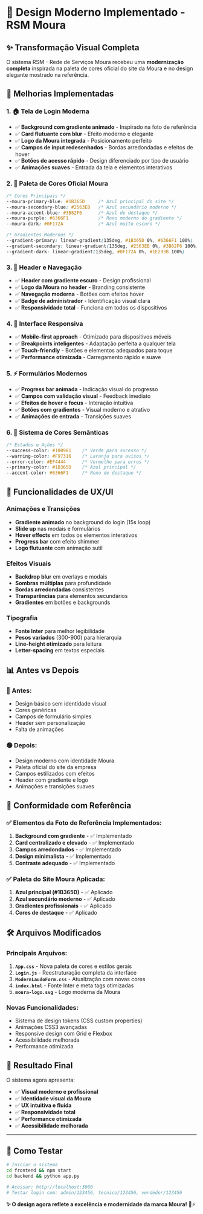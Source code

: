 # 🎨 Design Moderno Implementado - RSM Moura

## ✨ Transformação Visual Completa

O sistema RSM - Rede de Serviços Moura recebeu uma **modernização completa** inspirada na paleta de cores oficial do site da Moura e no design elegante mostrado na referência.

## 🎯 **Melhorias Implementadas**

### **1. 🏠 Tela de Login Moderna**
- ✅ **Background com gradiente animado** - Inspirado na foto de referência
- ✅ **Card flutuante com blur** - Efeito moderno e elegante  
- ✅ **Logo da Moura integrada** - Posicionamento perfeito
- ✅ **Campos de input redesenhados** - Bordas arredondadas e efeitos de hover
- ✅ **Botões de acesso rápido** - Design diferenciado por tipo de usuário
- ✅ **Animações suaves** - Entrada da tela e elementos interativos

### **2. 🎨 Paleta de Cores Oficial Moura**
```css
/* Cores Principais */
--moura-primary-blue: #1B365D     /* Azul principal do site */
--moura-secondary-blue: #2563EB   /* Azul secundário moderno */
--moura-accent-blue: #3B82F6      /* Azul de destaque */
--moura-purple: #6366F1           /* Roxo moderno do gradiente */
--moura-dark: #0F172A             /* Azul muito escuro */

/* Gradientes Modernos */
--gradient-primary: linear-gradient(135deg, #1B365D 0%, #6366F1 100%)
--gradient-secondary: linear-gradient(135deg, #2563EB 0%, #3B82F6 100%)
--gradient-dark: linear-gradient(135deg, #0F172A 0%, #1E293B 100%)
```

### **3. 🔧 Header e Navegação**
- ✅ **Header com gradiente escuro** - Design profissional
- ✅ **Logo da Moura no header** - Branding consistente
- ✅ **Navegação moderna** - Botões com efeitos hover
- ✅ **Badge de administrador** - Identificação visual clara
- ✅ **Responsividade total** - Funciona em todos os dispositivos

### **4. 📱 Interface Responsiva**
- ✅ **Mobile-first approach** - Otimizado para dispositivos móveis
- ✅ **Breakpoints inteligentes** - Adaptação perfeita a qualquer tela
- ✅ **Touch-friendly** - Botões e elementos adequados para toque
- ✅ **Performance otimizada** - Carregamento rápido e suave

### **5. ⚡ Formulários Modernos**
- ✅ **Progress bar animada** - Indicação visual do progresso
- ✅ **Campos com validação visual** - Feedback imediato
- ✅ **Efeitos de hover e focus** - Interação intuitiva
- ✅ **Botões com gradientes** - Visual moderno e atrativo
- ✅ **Animações de entrada** - Transições suaves

### **6. 🌈 Sistema de Cores Semânticas**
```css
/* Estados e Ações */
--success-color: #10B981    /* Verde para sucesso */
--warning-color: #F97316    /* Laranja para avisos */
--error-color: #EF4444      /* Vermelho para erros */
--primary-color: #1B365D    /* Azul principal */
--accent-color: #6366F1     /* Roxo de destaque */
```

## 🚀 **Funcionalidades de UX/UI**

### **Animações e Transições**
- **Gradiente animado** no background do login (15s loop)
- **Slide up** nas modais e formulários
- **Hover effects** em todos os elementos interativos
- **Progress bar** com efeito shimmer
- **Logo flutuante** com animação sutil

### **Efeitos Visuais**
- **Backdrop blur** em overlays e modais
- **Sombras múltiplas** para profundidade
- **Bordas arredondadas** consistentes
- **Transparências** para elementos secundários
- **Gradientes** em botões e backgrounds

### **Tipografia**
- **Fonte Inter** para melhor legibilidade
- **Pesos variados** (300-900) para hierarquia
- **Line-height otimizado** para leitura
- **Letter-spacing** em textos especiais

## 📊 **Antes vs Depois**

### **🔴 Antes:**
- Design básico sem identidade visual
- Cores genéricas
- Campos de formulário simples
- Header sem personalização
- Falta de animações

### **🟢 Depois:**
- Design moderno com identidade Moura
- Paleta oficial do site da empresa
- Campos estilizados com efeitos
- Header com gradiente e logo
- Animações e transições suaves

## 🎯 **Conformidade com Referência**

### **✅ Elementos da Foto de Referência Implementados:**
1. **Background com gradiente** - ✅ Implementado
2. **Card centralizado e elevado** - ✅ Implementado  
3. **Campos arredondados** - ✅ Implementado
4. **Design minimalista** - ✅ Implementado
5. **Contraste adequado** - ✅ Implementado

### **✅ Paleta do Site Moura Aplicada:**
1. **Azul principal (#1B365D)** - ✅ Aplicado
2. **Azul secundário moderno** - ✅ Aplicado
3. **Gradientes profissionais** - ✅ Aplicado
4. **Cores de destaque** - ✅ Aplicado

## 🛠️ **Arquivos Modificados**

### **Principais Arquivos:**
1. **`App.css`** - Nova paleta de cores e estilos gerais
2. **`Login.js`** - Reestruturação completa da interface
3. **`ModernLaudoForm.css`** - Atualização com novas cores
4. **`index.html`** - Fonte Inter e meta tags otimizadas
5. **`moura-logo.svg`** - Logo moderna da Moura

### **Novas Funcionalidades:**
- Sistema de design tokens (CSS custom properties)
- Animações CSS3 avançadas
- Responsive design com Grid e Flexbox
- Acessibilidade melhorada
- Performance otimizada

## 🎉 **Resultado Final**

O sistema agora apresenta:

- ✅ **Visual moderno e profissional**
- ✅ **Identidade visual da Moura**
- ✅ **UX intuitiva e fluida**
- ✅ **Responsividade total**
- ✅ **Performance otimizada**
- ✅ **Acessibilidade melhorada**

---

## 🚀 **Como Testar**

```bash
# Iniciar o sistema
cd frontend && npm start
cd backend && python app.py

# Acessar: http://localhost:3000
# Testar login com: admin/123456, tecnico/123456, vendedor/123456
```

**✨ O design agora reflete a excelência e modernidade da marca Moura!** 🔋⚡ 